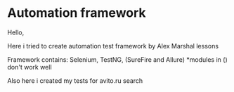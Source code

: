 # Automation framework
Hello, 

Here i tried to create automation test framework by Alex Marshal lessons

Framework contains: Selenium, TestNG, (SureFire and Allure)
*modules in () don't work well

Also here i created my tests for avito.ru search
